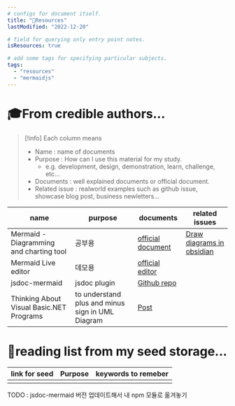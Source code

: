 ```yaml
---
# configs for document itself.
title: "🚚Resources"
lastModified: "2022-12-20"

# field for querying only entry point notes.
isResources: true

# add some tags for specifying particular subjects.
tags:
  - "resources"
  - "mermaidjs"
---
```

# 🎓From credible authors...
> [!info] Each column means
> - Name : name of documents
> - Purpose : How can I use this material for my study.
> 	- e.g. development, design, demonstration, learn, challenge, etc...
> - Documents : well explained documents or official document.
> - Related issue : realworld examples such as github issue, showcase blog post, business newletters...

| name                                    | purpose      | documents                                                                                                                                                                                                                                                                                                                                                | related issues                                                                         |
| --------------------------------------- | ------------ | -------------------------------------------------------------------------------------------------------------------------------------------------------------------------------------------------------------------------------------------------------------------------------------------------------------------------------------------------------- | -------------------------------------------------------------------------------------- |
| Mermaid - Diagramming and charting tool | 공부용       | [official document](https://mermaid-js.github.io/)                                                                                                                                                                                                                                                                                                       | [Draw diagrams in obsidian](https://help.obsidian.md/How+to/Format+your+notes#Diagram) |
| Mermaid Live editor                     | 데모용       | [official editor](https://mermaid-js.github.io/mermaid-live-editor/edit#pako:eNpVj81qw0AMhF9F6NRC_AI-BGK7zSXQQHLz5iBsObuk-8Naphjb7551fEl1EjPfiNGEjW8Zc7xHChqulXKQ5lCXOppeLPU3yLL9fGQB6x2PMxQfRw-99iEYd__c-GKFoJxOK8Yg2rjHslnlK__jeIaqPlEQH27vzvXPz_BVm7NO5_87OnJKfdcd5R1lDUUoKb4Q3KHlaMm0qfq0KgpFs2WFeVpb7mj4FYXKLQmlQfxldA3mEgfe4RBaEq4MpaftJi5PNtJU8w) |                                                                                        |
| jsdoc-mermaid                           | jsdoc plugin | [Github repo](https://github.com/Jellyvision/jsdoc-mermaid)                                                                                                                                                                                                                                                                                              |                                                                                        |
| Thinking About Visual Basic.NET Programs                                        | to understand plus and minus sign in UML Diagram             | [Post](https://www.informit.com/articles/article.aspx?p=98144&seqNum=6)                                                                                                                                                                                                                                                                                  |                                                                                        |


# 🌱reading list from my seed storage...
| link for seed | Purpose | keywords to remeber |
| ------------- | ------- | ----------------- |
|               |         |                   |

TODO : jsdoc-mermaid 버전 업데이트해서 내 npm 모듈로 옮겨놓기